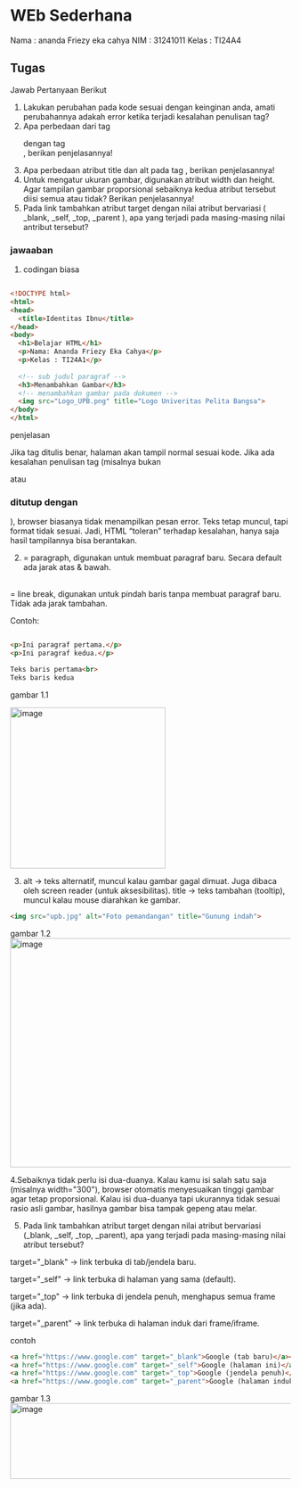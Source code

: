 # WEb Sederhana

  Nama : ananda Friezy eka cahya 
   NIM : 31241011
 Kelas : TI24A4

   ## Tugas

   Jawab Pertanyaan Berikut
1. Lakukan perubahan pada kode sesuai dengan keinginan anda, amati perubahannya adakah
error ketika terjadi kesalahan penulisan tag?
2. Apa perbedaan dari tag <p> dengan tag <br>, berikan penjelasannya!
3. Apa perbedaan atribut title dan alt pada tag <img>, berikan penjelasannya!
4. Untuk mengatur ukuran gambar, digunakan atribut width dan height. Agar tampilan gambar
proporsional sebaiknya kedua atribut tersebut diisi semua atau tidak? Berikan penjelasannya!
5. Pada link tambahkan atribut target dengan nilai atribut bervariasi ( _blank, _self, _top,
_parent ), apa yang terjadi pada masing-masing nilai antribut tersebut?

### jawaaban

1. codingan biasa


```HTML

<!DOCTYPE html>
<html>
<head>
  <title>Identitas Ibnu</title>
</head>
<body>
  <h1>Belajar HTML</h1>
  <p>Nama: Ananda Friezy Eka Cahya</p>
  <p>Kelas : TI24A1</p>
  
  <!-- sub judul paragraf -->
  <h3>Menambahkan Gambar</h3>
  <!-- menambahkan gambar pada dokumen -->
  <img src="Logo_UPB.png" title="Logo Univeritas Pelita Bangsa">
</body>
</html>

```


penjelasan 

Jika tag ditulis benar, halaman akan tampil normal sesuai kode.
Jika ada kesalahan penulisan tag (misalnya <pp> bukan <p> atau <h3> ditutup dengan </h2>), browser biasanya tidak menampilkan pesan error.
Teks tetap muncul, tapi format tidak sesuai. Jadi, HTML “toleran” terhadap kesalahan, hanya saja hasil tampilannya bisa berantakan.

2. <p> = paragraph, digunakan untuk membuat paragraf baru. Secara default ada jarak atas & bawah.
<br> = line break, digunakan untuk pindah baris tanpa membuat paragraf baru. Tidak ada jarak tambahan.

Contoh:
``` HTML

<p>Ini paragraf pertama.</p>
<p>Ini paragraf kedua.</p>

Teks baris pertama<br>
Teks baris kedua
```

gambar 1.1

<img width="279" height="289" alt="image" src="https://github.com/user-attachments/assets/2e7b0605-54c5-47b4-85dc-60f9a280f886" />

3. alt → teks alternatif, muncul kalau gambar gagal dimuat. Juga dibaca oleh screen reader (untuk aksesibilitas).
title → teks tambahan (tooltip), muncul kalau mouse diarahkan ke gambar.

``` HTML
<img src="upb.jpg" alt="Foto pemandangan" title="Gunung indah">
```
gambar 1.2
<img width="747" height="411" alt="image" src="https://github.com/user-attachments/assets/97f2bfa8-68e5-4995-aa70-e18faa1e8a91" />



4.Sebaiknya tidak perlu isi dua-duanya.
Kalau kamu isi salah satu saja (misalnya width="300"), browser otomatis menyesuaikan tinggi gambar agar tetap proporsional.
Kalau isi dua-duanya tapi ukurannya tidak sesuai rasio asli gambar, hasilnya gambar bisa tampak gepeng atau melar.



5. Pada link tambahkan atribut target dengan nilai atribut bervariasi (_blank, _self, _top, _parent), apa yang terjadi pada masing-masing nilai atribut tersebut?

target="_blank" → link terbuka di tab/jendela baru.

target="_self" → link terbuka di halaman yang sama (default).

target="_top" → link terbuka di jendela penuh, menghapus semua frame (jika ada).

target="_parent" → link terbuka di halaman induk dari frame/iframe.

contoh

```HTML
<a href="https://www.google.com" target="_blank">Google (tab baru)</a><br>
<a href="https://www.google.com" target="_self">Google (halaman ini)</a><br>
<a href="https://www.google.com" target="_top">Google (jendela penuh)</a><br>
<a href="https://www.google.com" target="_parent">Google (halaman induk)</a>
```
gambar 1.3
<img width="647" height="136" alt="image" src="https://github.com/user-attachments/assets/5e757ec8-a5e0-4aab-91b0-ffc985ec2bce" />
